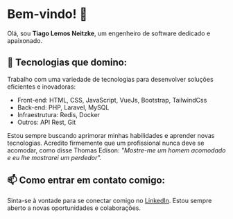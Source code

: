 # Bem-vindo! 👋

Olá, sou **Tiago Lemos Neitzke**, um engenheiro de software dedicado e apaixonado.

## 🚀 Tecnologias que domino:
Trabalho com uma variedade de tecnologias para desenvolver soluções eficientes e inovadoras:

- Front-end: HTML, CSS, JavaScript, VueJs, Bootstrap, TailwindCss
- Back-end: PHP, Laravel, MySQL
- Infraestrutura: Redis, Docker
- Outros: API Rest, Git

Estou sempre buscando aprimorar minhas habilidades e aprender novas tecnologias. Acredito firmemente que um profissional nunca deve se acomodar, como disse Thomas Edison: *"Mostre-me um homem acomodado e eu lhe mostrarei um perdedor".*

## 📫 Como entrar em contato comigo:

Sinta-se à vontade para se conectar comigo no [LinkedIn](https://www.linkedin.com/in/tiago-lemos-neitzke-916353247/). Estou sempre aberto a novas oportunidades e colaborações.

<!--
**TiagoLemosNeitzke/TiagoLemosNeitzke** é um repositório ✨ _especial_ ✨ porque seu `README.md` (este arquivo) aparece no seu perfil do GitHub.
```
Espero que isso ajude a destacar seu perfil do GitHub. Lembre-se, a chave para um perfil de GitHub eficaz é mantê-lo atualizado com seus projetos e realizações mais recentes. Boa sorte! 😊
